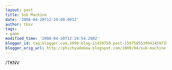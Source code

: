 ```yaml
---
layout: post
title: Sub Machine
date: '2008-04-20T12:19:00.001Z'
author: tknv
tags:
- game
modified_time: '2008-04-20T12:19:54.280Z'
blogger_id: tag:blogger.com,1999:blog-11459759.post-1597585539942459735
blogger_orig_url: http://phichyudebow.blogspot.com/2008/04/sub-machine.html
---
```


<script src="http://gmodules.com/ig/ifr?url=http://googlegadgets.neoteksystems.com/submachineGadget.Xml&amp;synd=open&amp;w=320&amp;h=300&amp;title=Sub+Machine&amp;border=%23ffffff%7C1px%2C1px+solid+black%7C1px%2C1px+solid+black%7C0px%2C1px+black&amp;output=js"></script><div class="blogger-post-footer">/TKNV</div>